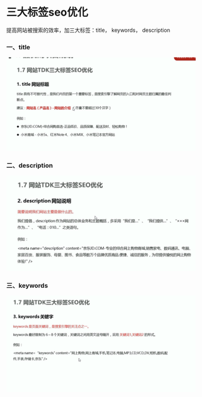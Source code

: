 # 三大标签seo优化

提高网站被搜索的效率，加三大标签：title， keywords， description

### 一、title

![Untitled](%E4%B8%89%E5%A4%A7%E6%A0%87%E7%AD%BEseo%E4%BC%98%E5%8C%96%205df911513f1d42fca97f101ed8ffa69e/Untitled.png)

### 二、description

![Untitled](%E4%B8%89%E5%A4%A7%E6%A0%87%E7%AD%BEseo%E4%BC%98%E5%8C%96%205df911513f1d42fca97f101ed8ffa69e/Untitled%201.png)

### 三、keywords

![Untitled](%E4%B8%89%E5%A4%A7%E6%A0%87%E7%AD%BEseo%E4%BC%98%E5%8C%96%205df911513f1d42fca97f101ed8ffa69e/Untitled%202.png)